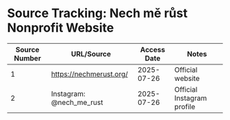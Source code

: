 # Source Tracking: Nech mě růst Nonprofit Website

| Source Number | URL/Source | Access Date | Notes |
|---|---|---|---|
| 1 | https://nechmerust.org/ | 2025-07-26 | Official website |
| 2 | Instagram: @nech_me_rust | 2025-07-26 | Official Instagram profile |
